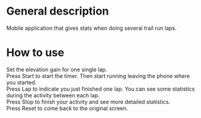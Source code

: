 # General description
Mobile application that gives stats when doing several trail run laps.

# How to use
Set the elevation gain for one single lap.  
Press Start to start the timer. Then start running leaving the phone where you started.  
Press Lap to indicate you just finished one lap. You can see some statistics during the activity between each lap.  
Press Stop to finish your activity and see more detailed statistics.  
Press Reset to come back to the original screen.  
